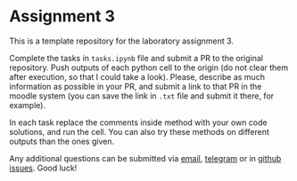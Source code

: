 # Assignment 3

This is a template repository for the laboratory assignment 3.

Complete the tasks in `tasks.ipynb` file and submit a PR to the original repository. Push outputs of each python cell to the origin (do not clear them after execution, so that I could take a look). Please, describe as much information as possible in your PR, and submit a link to that PR in the moodle system (you can save the link in `.txt` file and submit it there, for example).

In each task replace the comments inside method with your own code solutions, and run the cell. You can also try these methods on different outputs than the ones given.

Any additional questions can be submitted via [email](mailto:va.melnyk@chnu.edu.ua), [telegram](https://t.me/+rsgY7YhR27UwNDQy) or in [github issues](https://github.com/chnu-sci-tech/lab-2/issues). Good luck!